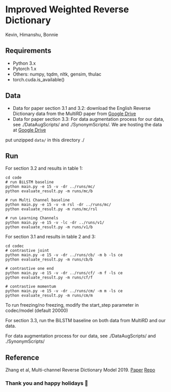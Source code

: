 # Improved Weighted Reverse Dictionary
Kevin, Himanshu, Bonnie
## Requirements
* Python 3.x
* Pytorch 1.x
* Others: numpy, tqdm, nltk, gensim, thulac
* torch.cuda.is_available()

## Data
* Data for paper section 3.1 and 3.2: download the English Reverse Dictionary data from the MultiRD paper from [Google Drive](https://drive.google.com/drive/folders/1jeyPE8iGdGUSVJe_6Smr_NzoWfR52f4g?usp=sharing)
* Data for paper section 3.3: For data augmentation process for our data, see ./DataAugScripts/ and ./SynonymScripts/. We are hosting the data at 
[Google Drive](https://drive.google.com/file/d/1-irISSNJ8MdgOy2H3m2UNdtgnNUXEZYt/view?usp=sharing)

put unzipped `data/` in this directory ./

## Run
For section 3.2 and results in table 1:
```
cd code
# run BiLSTM baseline
python main.py -e 15 -v -dr ../runs/mc/
python evaluate_result.py -m runs/mc/b

# run Multi Channel baseline
python main.py -e 15 -v -m rsl -dr ../runs/mc/
python evaluate_result.py -m runs/mc/rsl

# run Learning Channels
python main.py -e 15 -v -lc -dr ../runs/v1/
python evaluate_result.py -m runs/v1/b

```

For section 3.1 and results in table 2 and 3:
```
cd codec
# contrastive joint
python main.py -e 15 -v -dr ../runs/cb/ -m b -ls ce
python evaluate_result.py -m runs/cb/b

# contrastive one end
python main.py -e 15 -v -dr ../runs/cf/ -m f -ls ce
python evaluate_result.py -m runs/cf/f

# contrastive momentum
python main.py -e 15 -v -dr ../runs/cm/ -m m -ls ce
python evaluate_result.py -m runs/cm/m

```
To run freezing/no freezing, modify the start_step parameter in codec/model (default 20000)

For section 3.3, run the BiLSTM baseline on both data from MultiRD and our data. 

For data augmentation process for our data, see ./DataAugScripts/ and ./SynonymScripts/

## Reference
Zhang et al, Multi-channel Reverse Dictionary Model 2019. 
[Paper](https://arxiv.org/abs/1912.08441) 
[Repo](https://github.com/thunlp/MultiRD)

### Thank you and happy holidays 🎅
